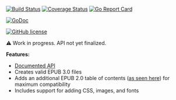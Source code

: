 [![Build Status](https://travis-ci.org/bmaupin/go-epub.svg?branch=master)](https://travis-ci.org/bmaupin/go-epub) [![Coverage Status](https://coveralls.io/repos/github/bmaupin/go-epub/badge.svg?branch=master)](https://coveralls.io/github/bmaupin/go-epub?branch=master) [![Go Report Card](https://goreportcard.com/badge/github.com/bmaupin/go-epub)](https://goreportcard.com/report/github.com/bmaupin/go-epub)

[![GoDoc](https://godoc.org/github.com/bmaupin/go-epub?status.svg)](https://godoc.org/github.com/bmaupin/go-epub)

[![GitHub license](https://img.shields.io/badge/license-MIT-blue.svg)](https://raw.githubusercontent.com/bmaupin/go-epub/master/LICENSE)

:warning: Work in progress. API not yet finalized.

**Features:**

- [Documented API](https://godoc.org/github.com/bmaupin/go-epub)
- Creates valid EPUB 3.0 files
- Adds an additional EPUB 2.0 table of contents ([as seen here](https://github.com/bmaupin/epub-samples)) for maximum compatibility
- Includes support for adding CSS, images, and fonts
